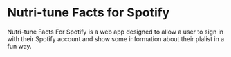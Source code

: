 # Nutri-tune Facts for Spotify
Nutri-tune Facts For Spotify is a web app designed to allow a user to sign in with their Spotify account and show some information about their plalist in a fun way.